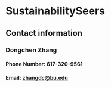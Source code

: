 # SustainabilitySeers
## Contact information
### Dongchen Zhang
#### Phone Number: 617-320-9561
#### Email: zhangdc@bu.edu